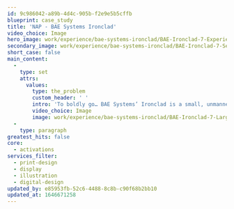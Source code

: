 ```yaml
---
id: 9c986042-a89b-4d4c-905b-f2e9e5b5cffb
blueprint: case_study
title: 'NAP - BAE Systems Ironclad'
video_choice: Image
hero_image: work/experience/bae-systems-ironclad/BAE-Ironclad-7-Experience-Full-Image-2732x1536.jpg
secondary_image: work/experience/bae-systems-ironclad/BAE-Ironclad-7-Secondary-Image-896x597.jpg
short_case: false
main_content:
  -
    type: set
    attrs:
      values:
        type: the_problem
        custom_header: ' '
        intro: 'To boldly go… BAE Systems’ Ironclad is a small, unmanned ground vehicle designed to undertake those dangerous tasks that would endanger soldiers’ lives. So when BAE Systems approached us ahead of the 2017 Defence and Security Equipment International Conference in London to produce the supporting materials, we jumped at the chance. From illustrated technical drawings and photo-real visuals, to posters showcasing the extraordinary multi-role potential of Ironclad, we worked hard with BAE within a tight timescale to deliver in time for the launch.'
        video_choice: Image
        image: work/experience/bae-systems-ironclad/BAE-Ironclad-7-Large-927x522.jpg
  -
    type: paragraph
greatest_hits: false
core:
  - activations
services_filter:
  - print-design
  - display
  - illustration
  - digital-design
updated_by: e85953fb-52c6-4488-8c8b-c90f68b2bb10
updated_at: 1646671258
---
```

